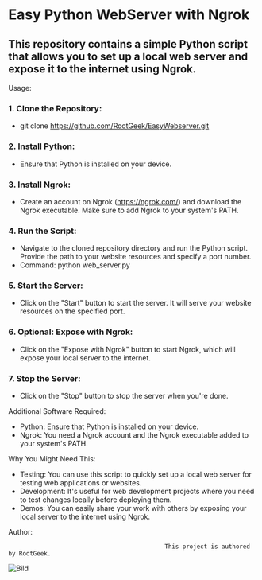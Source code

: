 # Easy Python WebServer with Ngrok


## This repository contains a simple Python script that allows you to set up a local web server and expose it to the internet using Ngrok.

Usage:

### 1. Clone the Repository:
- git clone https://github.com/RootGeek/EasyWebserver.git

### 2. Install Python:
   - Ensure that Python is installed on your device.

### 3. Install Ngrok:
   - Create an account on Ngrok (https://ngrok.com/) and download the Ngrok executable. Make sure to add Ngrok to your system's PATH.

### 4. Run the Script:
 - Navigate to the cloned repository directory and run the Python script. Provide the path to your website resources and specify a port number.
 - Command: python web_server.py

### 5. Start the Server:
 - Click on the "Start" button to start the server. It will serve your website resources on the specified port.

### 6. Optional: Expose with Ngrok:
   - Click on the "Expose with Ngrok" button to start Ngrok, which will expose your local server to the internet.

### 7. Stop the Server:
   - Click on the "Stop" button to stop the server when you're done.

Additional Software Required:

- Python: Ensure that Python is installed on your device.
- Ngrok: You need a Ngrok account and the Ngrok executable added to your system's PATH.

Why You Might Need This:
- Testing: You can use this script to quickly set up a local web server for testing web applications or websites.
- Development: It's useful for web development projects where you need to test changes locally before deploying them.
- Demos: You can easily share your work with others by exposing your local server to the internet using Ngrok.

Author:

                                                This project is authored by RootGeek.

![Bild](https://drive.google.com/uc?id=15MAtccshCySXvVfy8GSNE0JUH-mbQ14a)

